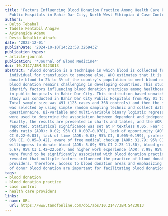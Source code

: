 ```yaml
---
title: 'Factors Influencing Blood Donation Practice Among Health Care Providers of
  Public Hospitals in Bahir Dar City, North West Ethiopia: A Case Control Study'
authors:
- Belto Tebabal
- Tadele Fentabil Anagaw
- Ayinengida Adamu
- Desta Debalkie Atnafu
date: '2023-12-01'
publishDate: '2024-10-10T14:22:58.326943Z'
publication_types:
- article-journal
publication: '*Journal of Blood Medicine*'
doi: 10.2147/JBM.S423013
abstract: 'Blood donation is a technique in which blood is collected from a healthy
  individual for transfusion to someone else. WHO estimates that it is necessary to
  donate blood to 2% to 3% of the country’s population to meet blood needs. However,
  blood donation remains challenging in developing countries. This study aimed to
  identify factors influencing blood donation practices among healthcare providers
  in public hospitals in Bahir Dar City. This institution-based unmatched case-control
  study was conducted in Bahir Dar City Public Hospitals from May 01 to May 25, 2022.
  Total sample size was 491 (123 cases and 368 controls) and then the study subject
  was selected by using simple random sampling technic and collect data through self-administered
  questionnaire. Bi-variable and multi-variable binary logistic regression analyses
  were used to determine the association between dependent and independent variables.
  Finally, the results are presented in charts and tables, and the AOR and CI are
  reported. Statistical significance was set at P textless 0.05. Fear of anemia (adjusted
  odds ratio (AOR): 0.02; 95% CI 0.007–0.078), lack of opportunity (AOR: 0.42; 95%
  CI 0.22–0.83), lack of time (AOR: 0.03; 95% CI, 0.005–0.199), profession (AOR: 0.15;
  95% CI, 0.05–0.42), aware of free medical checkup (AOR: 31.79; 95% CI 13.13–76.94),
  willingness to donate blood (AOR: 5.09; 95% CI 2.25–11.50), blood group type (AOR:
  5.67; 95% CI 1.42–22.68), and higher work experience (AOR: 7.99; 95% CI 2.59–24.67)
  were found to be significantly associated with blood donation practice. This study
  revealed that multiple factors influenced the practice of blood donation among healthcare
  providers. Therefore, access to blood donation areas and emphasizing the importance
  of donor blood donation are important for facilitating blood donation.'
tags:
- blood donation
- blood donation practice
- case control
- health care providers
links:
- name: URL
  url: https://www.tandfonline.com/doi/abs/10.2147/JBM.S423013
---
```


